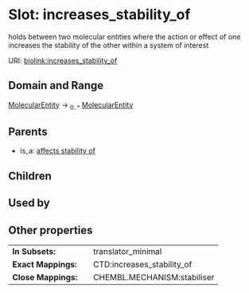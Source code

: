 
# Slot: increases_stability_of


holds between two molecular entities where the action or effect of one increases the stability of the other within a system of interest

URI: [biolink:increases_stability_of](https://w3id.org/biolink/vocab/increases_stability_of)


## Domain and Range

[MolecularEntity](MolecularEntity.md) &#8594;  <sub>0..\*</sub> [MolecularEntity](MolecularEntity.md)

## Parents

 *  is_a: [affects stability of](affects_stability_of.md)

## Children


## Used by


## Other properties

|  |  |  |
| --- | --- | --- |
| **In Subsets:** | | translator_minimal |
| **Exact Mappings:** | | CTD:increases_stability_of |
| **Close Mappings:** | | CHEMBL.MECHANISM:stabiliser |

